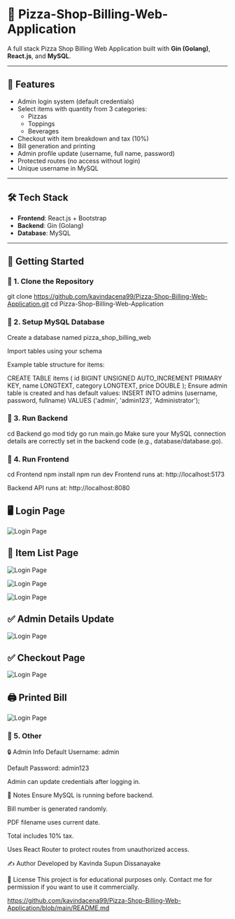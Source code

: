 # 🍕 Pizza-Shop-Billing-Web-Application

A full stack Pizza Shop Billing Web Application built with **Gin (Golang)**, **React.js**, and **MySQL**.

---

## 🧾 Features

- Admin login system (default credentials)
- Select items with quantity from 3 categories:
  - Pizzas
  - Toppings
  - Beverages
- Checkout with item breakdown and tax (10%)
- Bill generation and printing
- Admin profile update (username, full name, password)
- Protected routes (no access without login)
- Unique username in MySQL

---

## 🛠️ Tech Stack

- **Frontend**: React.js + Bootstrap
- **Backend**: Gin (Golang)
- **Database**: MySQL

---

## 🚀 Getting Started

### 🔧 1. Clone the Repository

git clone https://github.com/kavindacena99/Pizza-Shop-Billing-Web-Application.git
cd Pizza-Shop-Billing-Web-Application

### 💾 2. Setup MySQL Database
Create a database named pizza_shop_billing_web

Import tables using your schema

Example table structure for items:

CREATE TABLE items (
  id BIGINT UNSIGNED AUTO_INCREMENT PRIMARY KEY,
  name LONGTEXT,
  category LONGTEXT,
  price DOUBLE
);
Ensure admin table is created and has default values:
INSERT INTO admins (username, password, fullname) VALUES ('admin', 'admin123', 'Administrator');
### 🧱 3. Run Backend
cd Backend
go mod tidy
go run main.go
Make sure your MySQL connection details are correctly set in the backend code (e.g., database/database.go).

### 🎨 4. Run Frontend
cd Frontend
npm install
npm run dev
Frontend runs at: http://localhost:5173

Backend API runs at: http://localhost:8080

## 🖥️ Login Page


![Login Page](readmescreenshots/login.png)

## 🧾 Item List Page


![Login Page](readmescreenshots/store1.png)


![Login Page](readmescreenshots/store2.png)


![Login Page](readmescreenshots/store3.png)

## ✅ Admin Details Update


![Login Page](readmescreenshots/update.png)

## ✅ Checkout Page


![Login Page](readmescreenshots/checkout.png)

## 🖨️ Printed Bill 


![Login Page](readmescreenshots/bill.png)


### 🎨 5. Other

🔒 Admin Info
Default Username: admin

Default Password: admin123

Admin can update credentials after logging in.

📌 Notes
Ensure MySQL is running before backend.

Bill number is generated randomly.

PDF filename uses current date.

Total includes 10% tax.

Uses React Router to protect routes from unauthorized access.

✍️ Author
Developed by Kavinda Supun Dissanayake

🧾 License
This project is for educational purposes only. Contact me for permission if you want to use it commercially.

https://github.com/kavindacena99/Pizza-Shop-Billing-Web-Application/blob/main/README.md